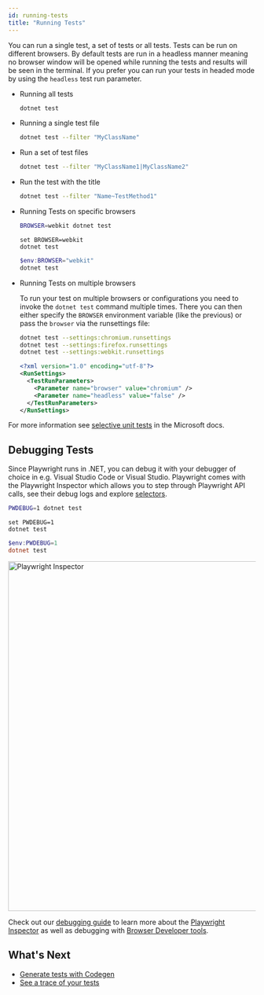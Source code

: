 ```yaml
---
id: running-tests
title: "Running Tests"
---
```


You can run a single test, a set of tests or all tests. Tests can be run on different browsers. By default tests are run in a headless manner meaning no browser window will be opened while running the tests and results will be seen in the terminal. If you prefer you can run your tests in headed mode by using the `headless` test run parameter.

- Running all tests

  ```bash
  dotnet test
  ```

- Running a single test file

  ```bash
  dotnet test --filter "MyClassName"
  ```

- Run a set of test files

  ```bash
  dotnet test --filter "MyClassName1|MyClassName2"
  ```

- Run the test with the title

  ```bash
  dotnet test --filter "Name~TestMethod1"
  ```

- Running Tests on specific browsers

  ```bash tab=bash-bash
  BROWSER=webkit dotnet test
  ```

  ```batch tab=bash-batch
  set BROWSER=webkit
  dotnet test
  ```

  ```powershell tab=bash-powershell
  $env:BROWSER="webkit"
  dotnet test
  ```

- Running Tests on multiple browsers
  
  To run your test on multiple browsers or configurations you need to invoke the `dotnet test` command multiple times. There you can then either specify the `BROWSER` environment variable (like the previous) or pass the `browser` via the runsettings file:

  ```bash
  dotnet test --settings:chromium.runsettings
  dotnet test --settings:firefox.runsettings
  dotnet test --settings:webkit.runsettings
  ```

  ```xml
  <?xml version="1.0" encoding="utf-8"?>
  <RunSettings>
    <TestRunParameters>
      <Parameter name="browser" value="chromium" />
      <Parameter name="headless" value="false" />
    </TestRunParameters>
  </RunSettings>
  ```

For more information see [selective unit tests](https://docs.microsoft.com/en-us/dotnet/core/testing/selective-unit-tests?pivots=mstest) in the Microsoft docs.

## Debugging Tests

Since Playwright runs in .NET, you can debug it with your debugger of choice in e.g. Visual Studio Code or Visual Studio. Playwright comes with the Playwright Inspector which allows you to step through Playwright API calls, see their debug logs and explore [selectors](./selectors.md).

```bash tab=bash-bash lang=csharp
PWDEBUG=1 dotnet test
```

```batch tab=bash-batch lang=csharp
set PWDEBUG=1
dotnet test
```

```powershell tab=bash-powershell lang=csharp
$env:PWDEBUG=1
dotnet test
```

<img width="712" alt="Playwright Inspector" src="https://user-images.githubusercontent.com/883973/108614092-8c478a80-73ac-11eb-9597-67dfce110e00.png"></img>

Check out our [debugging guide](./debug.md) to learn more about the [Playwright Inspector](./debug.md#playwright-inspector) as well as debugging with [Browser Developer tools](./debug.md#browser-developer-tools).


## What's Next

- [Generate tests with Codegen](./codegen.md)
- [See a trace of your tests](./trace-viewer-intro.md)
